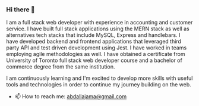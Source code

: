 ### Hi there 👋

<!--
**abdallajama201/abdallajama201** is a ✨ _special_ ✨ repository because its `README.md` (this file) appears on your GitHub profile.

Here are some ideas to get you started:

- 🔭 I’m currently working on ...
- 🌱 I’m currently learning ...
- 👯 I’m looking to collaborate on ...
- 🤔 I’m looking for help with ...
- 💬 Ask me about ...
 ...
- 😄 Pronouns: ...
- ⚡ Fun fact: ...
-->

I am a full stack web developer with experience in accounting and customer service. I have built full stack applications using the MERN stack as well as alternatives tech stacks that include MySQL, Express and handlebars. I have developed backend and frontend applications that leveraged third party API and test driven development using Jest. I have worked in teams employing agile methodologies as well. I have obtained a certificate from University of Toronto full stack web developer course and a bachelor of commerce degree from the same institution. 

I am continuously learning and I'm excited to develop more skills with useful tools and technologies in order to continue my journey building on the web.

- 📫 How to reach me: abdallajama@gmail.com
